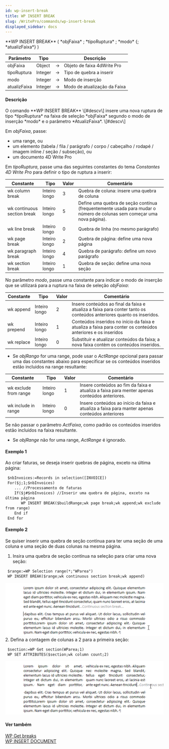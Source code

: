 ```yaml
---
id: wp-insert-break
title: WP INSERT BREAK
slug: /WritePro/commands/wp-insert-break
displayed_sidebar: docs
---
```


<!--REF #_command_.WP INSERT BREAK.Syntax-->**WP INSERT BREAK** ( *objFaixa* ; *tipoRuptura* ; *modo* {; *atualizFaixa*} )<!-- END REF-->
<!--REF #_command_.WP INSERT BREAK.Params-->
| Parâmetro | Tipo |  | Descrição |
| --- | --- | --- | --- |
| objFaixa | Object | &#8594;  | Objeto de faixa 4dWrite Pro |
| tipoRuptura | Integer | &#8594;  | Tipo de quebra a inserir |
| modo | Integer | &#8594;  | Modo de inserção |
| atualizFaixa | Integer | &#8594;  | Modo de atualização da Faixa |

<!-- END REF-->

#### Descrição 

<!--REF #_command_.WP INSERT BREAK.Summary-->O comando **WP INSERT BREAK** \[#descv\] insere uma nova ruptura de tipo *tipoRuptura* na faixa de seleção *objFaixa* segundo o modo de inserção *modo* e o parâmetro *AtualizFaixa*.<!-- END REF--> \[#descv\]

Em *objFaixa*, passe:

* uma range, ou
* um elemento (tabela / fila / parágrafo / corpo / cabeçalho / rodapé / imagem inline / seção / subseção), ou
* um documento 4D Write Pro

Em *tipoRuptura*, passe uma das seguintes constantes do tema *Constantes 4D Write Pro* para definir o tipo de ruptura a inserir:

| Constante                   | Tipo          | Valor | Comentário                                                                                                             |
| --------------------------- | ------------- | ----- | ---------------------------------------------------------------------------------------------------------------------- |
| wk column break             | Inteiro longo | 3     | Quebra de coluna: insere uma quebra de coluna<br/>                                                             |
| wk continuous section break | Inteiro longo | 5     | Define uma quebra de seção contínua (frequentemente usada para mudar o número de colunas sem começar uma nova página). |
| wk line break               | Inteiro longo | 0     | Quebra de linha (no mesmo parágrafo)                                                                                   |
| wk page break               | Inteiro longo | 2     | Quebra de página: define uma nova página                                                                               |
| wk paragraph break          | Inteiro longo | 4     | Quebra de parágrafo: define um novo parágrafo                                                                          |
| wk section break            | Inteiro longo | 1     | Quebra de seção: define uma nova seção<br/>                                                                    |

No parâmetro *modo*, passe uma constante para indicar o modo de inserção que se utilizará para a ruptura na faixa de seleção *objFaixa*:

| Constante  | Tipo          | Valor | Comentário                                                                                                           |
| ---------- | ------------- | ----- | -------------------------------------------------------------------------------------------------------------------- |
| wk append  | Inteiro longo | 2     | Insere conteúdos ao final da faixa e atualiza a faixa para conter tanto os conteúdos anteriores quanto os inseridos. |
| wk prepend | Inteiro longo | 1     | Conteúdos inseridos no início da faixa e atualiza a faixa para conter os conteúdos anteriores e os inseridos         |
| wk replace | Inteiro longo | 0     | Substituir e atualizar conteúdos da faixa; a nova faixa contèm os conteúdos inseridos.                               |

* Se *objRango* for uma range, pode usar o *ActRange* opcional para passar uma das constantes abaixo para especificar se os conteúdos inseridos estão incluidos na range resultante:  
    
| Constante             | Tipo          | Valor | Comentário                                                                                     |  
| --------------------- | ------------- | ----- | ---------------------------------------------------------------------------------------------- |  
| wk exclude from range | Inteiro longo | 1     | Insere conteùdos ao fim da faixa e atualiza a faixa para menter apenas conteúdos anteriores.   |  
| wk include in range   | Inteiro longo | 0     | Insere conteúdos ao início da faixa e atualiza a faixa para manter apenas conteúdos anteriores |  
    
Se não passar o parâmetro *ActFaixa*, como padrão os conteúdos inseridos estão incluidos na faixa resultante.
* Se *objRange* não for uma range, *ActRange*  é ignorado.

#### Exemplo 1 

Ao criar faturas, se deseja inserir quebras de página, exceto na última página:  
  
```4d
 $nbInvoices:=Records in selection([INVOICE])
 For($j;1;$nbInvoices)
    ... //Processamento de faturas
    If($j#$nbInvoices) //Inserir uma quebra de página, exceto na última página
       WP INSERT BREAK($buildRange;wk page break;wk append;wk exclude from range)
    End if
 End for
```

#### Exemplo 2 

Se quiser inserir uma quebra de seção contínua para ter uma seção de uma coluna e uma seção de duas colunas na mesma página.

1. Insira uma quebra de seção contínua na seleção para criar uma nova seção:  
    
```4d  
 $range:=WP Selection range(*;"WParea")  
 WP INSERT BREAK($range;wk continuous section break;wk append)  
```  
    
    
![](../../assets/en/WritePro/commands/pict5562056.EN.png)
2. Defina a contagem de colunas a 2 para a primeira seção:  
    
```4d  
 $section:=WP Get section(WParea;1)  
 WP SET ATTRIBUTES($section;wk column count;2)  
```  
    
    
![](../../assets/en/WritePro/commands/pict5562058.EN.png)

#### Ver também 

[WP Get breaks](wp-get-breaks.md)  
[WP INSERT DOCUMENT](wp-insert-document.md)  